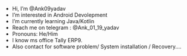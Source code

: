 -  Hi, I’m @Ank09yadav
-  I’m interested in Android Devolepment 
-  I’m currently learning Java/Kotlin
-  Reach me on telegram : @Ank_01_19_yadav
-  Pronouns: He/Him
-  I know ms office Tally ERP9.
- Also contact for software problem/ System installation / Recovery.... 
<!---
Ank09yadav/Ank09yadav is a ✨ special ✨ repository because its `README.md` (this file) appears on your GitHub profile.
You can click the Preview link to take a look at your changes.
--->
